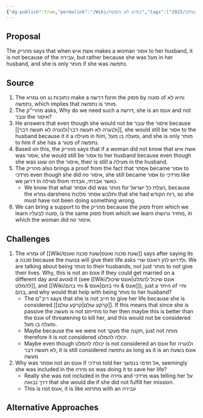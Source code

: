 ```yaml
---
{"dg-publish":true,"permalink":"/Wiki/והיא לא נתפשה/","tags":["בבלי/נשים/כתובות/ג","#בבלי/נשים/כתובות/נג","שיעור/ר_שולמן/2025/fall"]}
---
```


## Proposal

The מהריק says that when אשת איש makes a woman אסור to her husband, it is not because of the עבירה, but rather because she was מעל in her husband, and she is only מותר if she was נתפשה.
## Source

1. The גמרא on כתובות נג make a דרשה form the פסוק by סוטה of והיא לא נתפשה, which implies that נתפשה is מותר.
2. The מהרי"ק asks, Why do we need such a דרשה, she is an אונס and not עובר the איסור?
3. He answers that even though she would not be עובר the איסור because [[ולנערה לא תעשה דבר\|ולנערה לא תעשה דבר]], she would still be אסור to the husband because it it a מעילה in him, ומעלה בו מעל, and she is only מותר to him if she has a פטור of נתפשה.
4. Based on this, the מהריק says that if a woman did not know that אשת איש was אסור, she would still be אסור to her husband because even though she was שוגג on the איסור, their is still a מעילה in the husband.
5. The מהריק also brings a proof from the fact that אסתר became אסור to מרדכי even though she did no איסור, she still became אסור to מרדכי like we דרשן in מגילה from כאשר אבדתי, אבדתי.
	+ We know that what אסתר did was מותר for הצלת כל ישראל, because the גמרא darshens ותלבש אסתר מלכות that she had רוח הקודש, so she must have not been doing something wrong.
6. We can bring a support to the מהריק because the פסוק from which we learn סוטה לבעליו, is the same פסוק from which we learn מחזיר גרושתו, in which the woman did no איסור.
## Challenges

1. The גמרא of [[Wiki/שעת סכנה ואונס\|שעת סכנה ואונס]] says after saying its a סכנה because the צנועות will give their life asks  ולדרוש להן דאונס שרי. We are talking about being מותר to their husbands, not just מותר to not give their lives. Why, this is not an אונס if they could get married on a different day and avoid it (see [[Wiki/אונס שיכול להמלט\|אונס שיכול להמלט]], and [[Wiki/אונס & וחי בהם\|אונס & וחי בהם]]), just a היתר of וחיי בהם, and why would that help with being מותר to her husband?
	+ The ריב"ם says that she is not חייב to give her life because she is considered [[קרקע עולם\|קרקע עולם]]. If this means that since she is passive the מעשה is not מתייחס to her then maybe this is better than the אונס of threatening to kill her, and this would not be considered ומעלה בו מעל.
	+ Maybe because the we were not מעקר the תקנה, just not מוחה therefore it is not considered יכולה להמלט.
	+ Maybe even though יכולה להמלט is not considered an אונס for ולנערה לא תעשה דבר, it is still considered נתפשה as long as it is an אונס בשעת מעשה
2. Why was אסתר not an אונס if מרדכי told her אל תדמי בנפשך, seemingly she was included in the גזירה so was doing it to save her life?
	+ Really she was not included in the גזירה and מרדכי was telling her על דרך נבואה that she would die if she did not fulfill her mission.
	+ This is not אונס, it is like מתרפא with an עבירה
## Alternative Approaches
